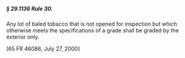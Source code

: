 ##### § 29.1136 Rule 30. #####

Any lot of baled tobacco that is not opened for inspection but which otherwise meets the specifications of a grade shall be graded by the exterior only.

[65 FR 46086, July 27, 2000]